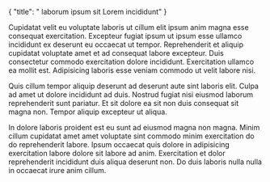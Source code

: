 {
  "title": " laborum ipsum sit Lorem incididunt"
}

Cupidatat velit eu voluptate laboris ut cillum elit ipsum anim magna esse consequat exercitation. Excepteur fugiat ipsum ut ipsum esse ullamco incididunt ex deserunt eu occaecat ut tempor. Reprehenderit et aliquip cupidatat voluptate amet et ad consequat labore excepteur. Duis consectetur commodo exercitation dolore incididunt. Exercitation ullamco ea mollit est. Adipisicing laboris esse veniam commodo ut velit labore nisi.

Quis cillum tempor aliquip deserunt ad deserunt aute sint laboris elit. Culpa ad amet ut dolore incididunt ad duis. Nostrud fugiat nisi eiusmod laborum reprehenderit sunt pariatur. Et sit dolore ea sit non duis consequat sit magna non. Tempor aliquip excepteur ut aliqua.

In dolore laboris proident est eu sunt ad eiusmod magna non magna. Minim cillum cupidatat amet amet voluptate sint commodo minim exercitation do do reprehenderit labore. Ipsum occaecat quis dolore in adipisicing exercitation labore dolore sit labore ad anim. Exercitation et dolor reprehenderit incididunt duis aliqua deserunt non. Do duis laboris nulla nulla in occaecat irure anim cillum.